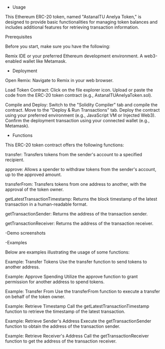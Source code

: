 - Usage
  
This Ethereum ERC-20 token, named "AstanaITU Anelya Token," is designed to provide basic functionalities for managing token balances and includes additional features for retrieving transaction information.

Prerequisites

Before you start, make sure you have the following:

Remix IDE or your preferred Ethereum development environment. A web3-enabled wallet like Metamask.

- Deployment
  
Open Remix: Navigate to Remix in your web browser.

Load Token Contract: Click on the file explorer icon. Upload or paste the code from the ERC-20 token contract (e.g., AstanaITUAnelyaToken.sol).

Compile and Deploy: Switch to the "Solidity Compiler" tab and compile the contract. Move to the "Deploy & Run Transactions" tab. Deploy the contract using your preferred environment (e.g., JavaScript VM or Injected Web3). Confirm the deployment transaction using your connected wallet (e.g., Metamask).

- Functions
  
This ERC-20 token contract offers the following functions:

transfer: Transfers tokens from the sender's account to a specified recipient.

approve: Allows a spender to withdraw tokens from the sender's account, up to the approved amount.

transferFrom: Transfers tokens from one address to another, with the approval of the token owner.

getLatestTransactionTimestamp: Returns the block timestamp of the latest transaction in a human-readable format.

getTransactionSender: Returns the address of the transaction sender.

getTransactionReceiver: Returns the address of the transaction receiver.

-Demo screenshots  

-Examples

Below are examples illustrating the usage of some functions:

Example: Transfer Tokens Use the transfer function to send tokens to another address.

Example: Approve Spending Utilize the approve function to grant permission for another address to spend tokens.

Example: Transfer From Use the transferFrom function to execute a transfer on behalf of the token owner.

Example: Retrieve Timestamp Call the getLatestTransactionTimestamp function to retrieve the timestamp of the latest transaction.

Example: Retrieve Sender's Address Execute the getTransactionSender function to obtain the address of the transaction sender.

Example: Retrieve Receiver's Address Call the getTransactionReceiver function to get the address of the transaction receiver.
